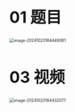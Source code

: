 # 01 题目

<img src="https://cvp.oss-cn-shanghai.aliyuncs.com/202410201644101.png" alt="image-20241020164449061" style="zoom:50%;" />



# 03 视频

<img src="https://cvp.oss-cn-shanghai.aliyuncs.com/202410201644220.png" alt="image-20241020164432077" style="zoom:50%;" />